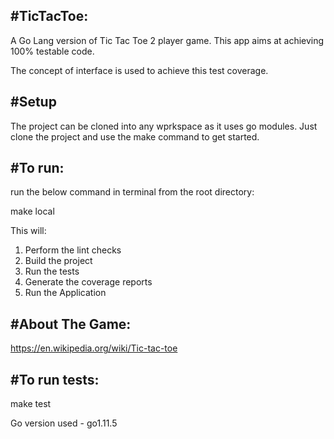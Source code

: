 #TicTacToe:
-----------

A Go Lang version of Tic Tac Toe 2 player game.
This app aims at achieving 100% testable code.

The concept of interface is used to achieve this test coverage.

#Setup
---------

The project can be cloned into any wprkspace as it uses go modules.
Just clone the project and use the make command to get started.

#To run:
----------

run the below command in terminal from the root directory:

make local

This will:
 
 1. Perform the lint checks
 2. Build the project
 3. Run the tests
 4. Generate the coverage reports
 5. Run the Application
 
 #About The Game:
 ---------------
 
 https://en.wikipedia.org/wiki/Tic-tac-toe
 
 #To run tests:
 -----------
 
 make test
 
 Go version used - go1.11.5 
 
 
 
 
 
 